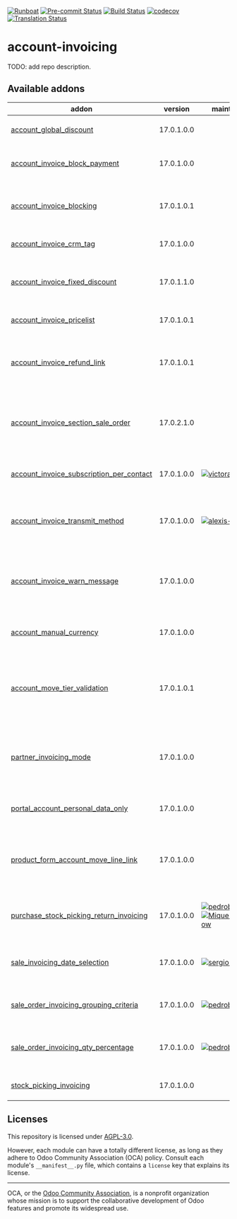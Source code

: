 
[![Runboat](https://img.shields.io/badge/runboat-Try%20me-875A7B.png)](https://runboat.odoo-community.org/builds?repo=OCA/account-invoicing&target_branch=17.0)
[![Pre-commit Status](https://github.com/OCA/account-invoicing/actions/workflows/pre-commit.yml/badge.svg?branch=17.0)](https://github.com/OCA/account-invoicing/actions/workflows/pre-commit.yml?query=branch%3A17.0)
[![Build Status](https://github.com/OCA/account-invoicing/actions/workflows/test.yml/badge.svg?branch=17.0)](https://github.com/OCA/account-invoicing/actions/workflows/test.yml?query=branch%3A17.0)
[![codecov](https://codecov.io/gh/OCA/account-invoicing/branch/17.0/graph/badge.svg)](https://codecov.io/gh/OCA/account-invoicing)
[![Translation Status](https://translation.odoo-community.org/widgets/account-invoicing-17-0/-/svg-badge.svg)](https://translation.odoo-community.org/engage/account-invoicing-17-0/?utm_source=widget)

<!-- /!\ do not modify above this line -->

# account-invoicing

TODO: add repo description.

<!-- /!\ do not modify below this line -->

<!-- prettier-ignore-start -->

[//]: # (addons)

Available addons
----------------
addon | version | maintainers | summary
--- | --- | --- | ---
[account_global_discount](account_global_discount/) | 17.0.1.0.0 |  | Account Global Discount
[account_invoice_block_payment](account_invoice_block_payment/) | 17.0.1.0.0 |  | Module to block payment of invoices
[account_invoice_blocking](account_invoice_blocking/) | 17.0.1.0.1 |  | Set a blocking (No Follow-up) flag on invoices
[account_invoice_crm_tag](account_invoice_crm_tag/) | 17.0.1.0.0 |  | Account Invoice CRM Tag
[account_invoice_fixed_discount](account_invoice_fixed_discount/) | 17.0.1.1.0 |  | Allows to apply fixed amount discounts in invoices.
[account_invoice_pricelist](account_invoice_pricelist/) | 17.0.1.0.1 |  | Add partner pricelist on invoices
[account_invoice_refund_link](account_invoice_refund_link/) | 17.0.1.0.1 |  | Show links between refunds and their originator invoices.
[account_invoice_section_sale_order](account_invoice_section_sale_order/) | 17.0.2.1.0 |  | For invoices targetting multiple sale order addsections with sale order name.
[account_invoice_subscription_per_contact](account_invoice_subscription_per_contact/) | 17.0.1.0.0 | [![victoralmau](https://github.com/victoralmau.png?size=30px)](https://github.com/victoralmau) | Account Invoice Subscription per contact
[account_invoice_transmit_method](account_invoice_transmit_method/) | 17.0.1.0.0 | [![alexis-via](https://github.com/alexis-via.png?size=30px)](https://github.com/alexis-via) | Configure invoice transmit method (email, post, portal, ...)
[account_invoice_warn_message](account_invoice_warn_message/) | 17.0.1.0.0 |  | Add a popup warning on invoice to ensure warning is populated
[account_manual_currency](account_manual_currency/) | 17.0.1.0.0 |  | Allows to manual currency of Accounting
[account_move_tier_validation](account_move_tier_validation/) | 17.0.1.0.1 |  | Extends the functionality of Account Moves to support a tier validation process.
[partner_invoicing_mode](partner_invoicing_mode/) | 17.0.1.0.0 |  | Base module for handling multiple partner invoicing mode
[portal_account_personal_data_only](portal_account_personal_data_only/) | 17.0.1.0.0 |  | Portal Accounting Personal Data Only
[product_form_account_move_line_link](product_form_account_move_line_link/) | 17.0.1.0.0 |  | Adds a button on product forms to access Journal Items
[purchase_stock_picking_return_invoicing](purchase_stock_picking_return_invoicing/) | 17.0.1.0.0 | [![pedrobaeza](https://github.com/pedrobaeza.png?size=30px)](https://github.com/pedrobaeza) [![MiquelRForgeFlow](https://github.com/MiquelRForgeFlow.png?size=30px)](https://github.com/MiquelRForgeFlow) | Add an option to refund returned pickings
[sale_invoicing_date_selection](sale_invoicing_date_selection/) | 17.0.1.0.0 | [![sergio-teruel](https://github.com/sergio-teruel.png?size=30px)](https://github.com/sergio-teruel) | Set date invoice when you create invoices
[sale_order_invoicing_grouping_criteria](sale_order_invoicing_grouping_criteria/) | 17.0.1.0.0 | [![pedrobaeza](https://github.com/pedrobaeza.png?size=30px)](https://github.com/pedrobaeza) | Sales order invoicing grouping criteria
[sale_order_invoicing_qty_percentage](sale_order_invoicing_qty_percentage/) | 17.0.1.0.0 | [![pedrobaeza](https://github.com/pedrobaeza.png?size=30px)](https://github.com/pedrobaeza) | Sales order invoicing by percentage of the quantity
[stock_picking_invoicing](stock_picking_invoicing/) | 17.0.1.0.0 |  | Stock Picking Invoicing

[//]: # (end addons)

<!-- prettier-ignore-end -->

## Licenses

This repository is licensed under [AGPL-3.0](LICENSE).

However, each module can have a totally different license, as long as they adhere to Odoo Community Association (OCA)
policy. Consult each module's `__manifest__.py` file, which contains a `license` key
that explains its license.

----
OCA, or the [Odoo Community Association](http://odoo-community.org/), is a nonprofit
organization whose mission is to support the collaborative development of Odoo features
and promote its widespread use.
